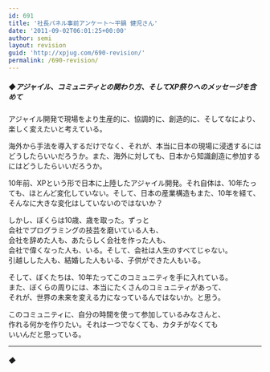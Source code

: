 ```yaml
---
id: 691
title: '社長パネル事前アンケート～平鍋 健児さん'
date: '2011-09-02T06:01:25+00:00'
author: semi
layout: revision
guid: 'http://xpjug.com/690-revision/'
permalink: /690-revision/
---
```


##### ◆アジャイル、コミュニティとの関わり方、そしてXP祭りへのメッセージを含めて

アジャイル開発で現場をより生産的に、協調的に、創造的に、そしてなにより、楽しく変えたいと考えている。

海外から手法を導入するだけでなく、それが、本当に日本の現場に浸透するにはどうしたらいいだろうか。また、海外に対しても、日本から知識創造に参加するにはどうしたらいいだろうか。

10年前、XPという形で日本に上陸したアジャイル開発。それ自体は、10年たっても、ほとんど変化していない。そして、日本の産業構造もまた、10年を経て、そんなに大きな変化はしていないのではないか？

しかし、ぼくらは10歳、歳を取った。ずっと  
会社でプログラミングの技芸を磨いている人も、  
会社を辞めた人も、あたらしく会社を作った人も、  
会社で偉くなった人も、いる。そして、会社は人生のすべてじゃない。  
引越しした人も、結婚した人もいる、子供ができた人もいる。

そして、ぼくたちは、10年たってこのコミュニティを手に入れている。  
また、ぼくらの周りには、本当にたくさんのコミュニティがあって、  
それが、世界の未来を変える力になっているんではないか。と思う。

このコミュニティに、自分の時間を使って参加しているみなさんと、  
作れる何かを作りたい。それは一つでなくても、カタチがなくても  
いいんだと思っている。

---

##### ◆